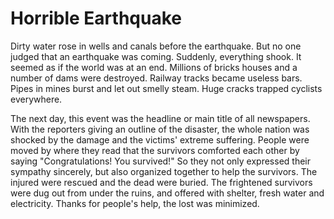 # Horrible Earthquake

Dirty water rose in wells and canals before the earthquake. But no one judged that an earthquake was coming. Suddenly, everything shook. It seemed as if the world was at an end. Millions of bricks houses and a number of dams were destroyed. Railway tracks became useless bars. Pipes in mines burst and let out smelly steam. Huge cracks trapped cyclists everywhere.

The next day, this event was the headline or main title of all newspapers. With the reporters giving an outline of the disaster, the whole nation was shocked by the damage and the victims' extreme suffering. People were moved by where they read that the survivors comforted each other by saying "Congratulations! You survived!" So they not only expressed their sympathy sincerely, but also organized together to help the survivors. The injured were rescued and the dead were buried. The frightened survivors were dug out from under the ruins, and offered with shelter, fresh water and electricity. Thanks for people's help, the lost was minimized.
